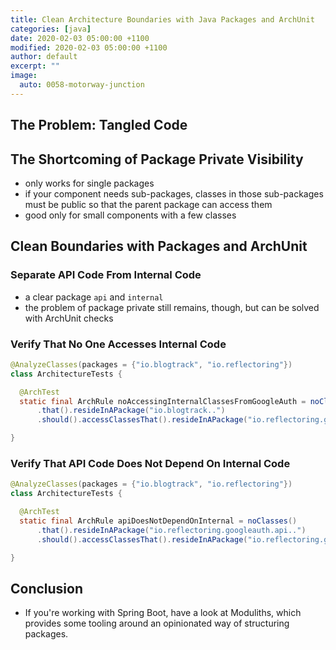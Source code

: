 ```yaml
---
title: Clean Architecture Boundaries with Java Packages and ArchUnit
categories: [java]
date: 2020-02-03 05:00:00 +1100
modified: 2020-02-03 05:00:00 +1100
author: default
excerpt: ""
image:
  auto: 0058-motorway-junction
---
```


## The Problem: Tangled Code

## The Shortcoming of Package Private Visibility
* only works for single packages 
* if your component needs sub-packages, classes in those sub-packages must be public so that the parent package can access them
* good only for small components with a few classes

## Clean Boundaries with Packages and ArchUnit

### Separate API Code From Internal Code
* a clear package `api` and `internal`
* the problem of package private still remains, though, but can be solved with ArchUnit checks

### Verify That No One Accesses Internal Code
```java
@AnalyzeClasses(packages = {"io.blogtrack", "io.reflectoring"})
class ArchitectureTests {

  @ArchTest
  static final ArchRule noAccessingInternalClassesFromGoogleAuth = noClasses()
      .that().resideInAPackage("io.blogtrack..")
      .should().accessClassesThat().resideInAPackage("io.reflectoring.googleauth.internal..");

}
```

### Verify That API Code Does Not Depend On Internal Code
```java
@AnalyzeClasses(packages = {"io.blogtrack", "io.reflectoring"})
class ArchitectureTests {

  @ArchTest
  static final ArchRule apiDoesNotDependOnInternal = noClasses()
      .that().resideInAPackage("io.reflectoring.googleauth.api..")
      .should().accessClassesThat().resideInAPackage("io.reflectoring.googleauth.internal..");

}
```

## Conclusion
* If you're working with Spring Boot, have a look at Moduliths, which provides some tooling around an opinionated way of structuring packages.

